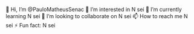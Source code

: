 👋 Hi, I’m @PauloMatheusSenac
👀 I’m interested in N sei
🌱 I’m currently learning N sei
💞️ I’m looking to collaborate on N sei
📫 How to reach me N sei
⚡ Fun fact: N sei
